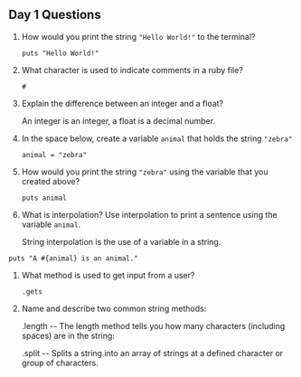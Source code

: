 ## Day 1 Questions

1. How would you print the string `"Hello World!"` to the terminal?

   `puts "Hello World!"`
1. What character is used to indicate comments in a ruby file?

   `#`
1. Explain the difference between an integer and a float?
  
   An integer is an integer, a float is a decimal number.
  
1. In the space below, create a variable `animal` that holds the string `"zebra"`
  
   `animal = "zebra"`
1. How would you print the string `"zebra"` using the variable that you created above?
  
   `puts animal`
1. What is interpolation? Use interpolation to print a sentence using the variable `animal`.
  
  
   String interpolation is the use of a variable in a string.
  
  `puts "A #{animal} is an animal."`
  
1. What method is used to get input from a user?
  
   `.gets`
1. Name and describe two common string methods:
  
   .length -- The length method tells you how many characters (including spaces) are in the string:
   
   
   .split -- Splits a string into an array of strings at a defined character or group of characters.
